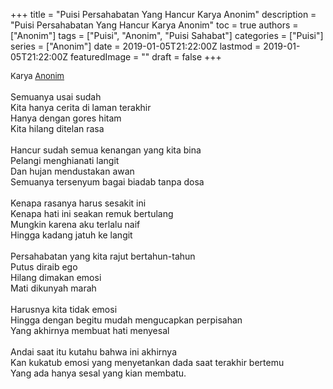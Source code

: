 +++
title = "Puisi Persahabatan Yang Hancur Karya Anonim"
description = "Puisi Persahabatan Yang Hancur Karya Anonim"
toc = true
authors = ["Anonim"]
tags = ["Puisi", "Anonim", "Puisi Sahabat"]
categories = ["Puisi"]
series = ["Anonim"]
date = 2019-01-05T21:22:00Z
lastmod = 2019-01-05T21:22:00Z
featuredImage = ""
draft = false
+++

<div style="text-align: justify;">
<div style="font-size: small;">Karya <a href="/authors/anonim/" target="_blank">Anonim</a></div><br />
Semuanya usai sudah<br />Kita hanya cerita di laman terakhir<br />Hanya dengan gores hitam<br />Kita hilang ditelan rasa<br /><br />Hancur sudah semua kenangan yang kita bina<br />Pelangi menghianati langit<br />Dan hujan mendustakan awan<br />Semuanya tersenyum bagai biadab tanpa dosa<br /><br />Kenapa rasanya harus sesakit ini<br />Kenapa hati ini seakan remuk bertulang<br />Mungkin karena aku terlalu naif<br />Hingga kadang jatuh ke langit<br /><br />Persahabatan yang kita rajut bertahun-tahun<br />Putus diraib ego<br />Hilang dimakan emosi<br />Mati dikunyah marah<br /><br />Harusnya kita tidak emosi<br />Hingga dengan begitu mudah mengucapkan perpisahan<br />Yang akhirnya membuat hati menyesal<br /><br />Andai saat itu kutahu bahwa ini akhirnya<br />Kan kukatub emosi yang menyetankan dada saat terakhir bertemu<br />Yang ada hanya sesal yang kian membatu.</div>
